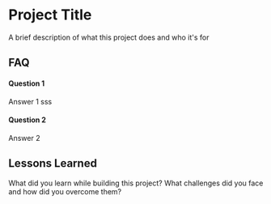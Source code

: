 # Project Title

A brief description of what this project does and who it's for


## FAQ

#### Question 1

Answer 1
sss
#### Question 2

Answer 2


## Lessons Learned

What did you learn while building this project? What challenges did you face and how did you overcome them?

